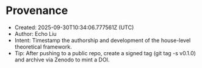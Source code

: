 # Provenance

- Created: 2025-09-30T10:34:06.777561Z (UTC)
- Author: Echo Liu
- Intent: Timestamp the authorship and development of the house-level theoretical framework.
- Tip: After pushing to a public repo, create a signed tag (git tag -s v0.1.0) and archive via Zenodo to mint a DOI.
